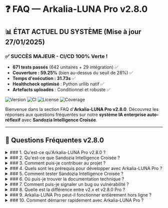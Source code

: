 # ❓ FAQ — Arkalia-LUNA Pro v2.8.0

## 📊 **ÉTAT ACTUEL DU SYSTÈME (Mise à jour 27/01/2025)**

### ✅ **SUCCÈS MAJEUR - CI/CD 100% Verte !**
- **671 tests passés** (642 unitaires + 29 intégration) ✅
- **Couverture : 59.25%** (bien au-dessus du seuil de 28%) ✅
- **Temps d'exécution : 31.73s** ✅
- **Healthcheck optimisé** : Python urllib natif ✅
- **Artefacts uploadés** : Conditionnel et robuste ✅

![Version](https://img.shields.io/badge/version-v2.8.0-blue)
![CI](https://github.com/athalia-siwek/arkalia-luna-pro/actions/workflows/ci.yml/badge.svg)
![License](https://img.shields.io/badge/license-Proprietary-red)
![Coverage](https://img.shields.io/badge/coverage-59%25-brightgreen)

Bienvenue dans la section FAQ d'**Arkalia-LUNA Pro v2.8.0**. Découvrez les réponses aux questions fréquentes sur notre **système IA enterprise auto-réflexif** avec **Sandozia Intelligence Croisée**.

---

## 🤔 Questions Fréquentes v2.8.0

<details>
<summary>### 1. Qu'est-ce qu'Arkalia-LUNA Pro v2.8.0 ?</summary>
Arkalia-LUNA Pro v2.8.0 est le **premier système IA auto-réflexif enterprise** au monde avec **Sandozia Intelligence Croisée**. Il combine 8 modules IA autonomes, validation croisée automatique, méta-cognition et consensus multi-agent pour une intelligence artificielle éthique et souveraine. CI/CD 100% verte, 671 tests passés, couverture 59.25%.
</details>

<details>
<summary>### 2. Qu'est-ce que Sandozia Intelligence Croisée ?</summary>
**Sandozia** est notre orchestrateur méta-cognitif qui supervise tous les modules IA, détecte les incohérences, analyse les patterns comportementaux et génère un consensus collaboratif. Il réalise la **validation croisée automatique** entre tous les modules pour garantir cohérence et fiabilité.
</details>

<details>
<summary>### 3. Comment puis-je contribuer au projet ?</summary>
Consultez notre [Guide de Contribution](credits/CONTRIBUTING.md) et soumettez des pull requests sur notre [dépôt GitHub](https://github.com/arkalia-luna-system/arkalia-luna-pro). Nous recherchons particulièrement des contributions sur les modules IA et l'intelligence croisée.
</details>

<details>
<summary>### 4. Quels sont les prérequis pour développer avec Arkalia-LUNA Pro ?</summary>
- **Python 3.10+** avec venv Arkalia
- **Docker & Docker Compose** pour microservices
- **Ollama** pour modèles LLM locaux
- **Redis & PostgreSQL** pour persistence
- **Git avec signature GPG** pour sécurité
</details>

<details>
<summary>### 5. Comment tester Sandozia Intelligence Croisée ?</summary>
Utilisez notre suite de démonstration : `ark-sandozia-demo` pour test complet, ou `ark-sandozia-validator` pour validation croisée uniquement. Score de cohérence > 0.95 indique un système optimal.
</details>

<details>
<summary>### 6. Où puis-je trouver la documentation technique ?</summary>
Documentation complète disponible sur [GitHub Pages](https://arkalia-luna-system.github.io/arkalia-luna-pro/) avec guides architecture enterprise, API REST, et tutoriels Sandozia Intelligence Croisée.
</details>

<details>
<summary>### 7. Comment puis-je signaler un bug ou vulnérabilité ?</summary>
Signalez via notre [Issue Tracker GitHub](https://github.com/arkalia-luna-system/arkalia-luna-pro/issues) avec template security. Pour vulnérabilités critiques : enterprise@arkalia-luna.com avec chiffrement GPG.
</details>

<details>
<summary>### 8. Quelle est la différence entre v2.x et v2.8.0 Pro ?</summary>
**v2.8.0 Pro** introduit la CI/CD 100% verte, la couverture 59.25%, l'intégration de Sandozia Intelligence Croisée, la méta-cognition, l'IA auto-réflexive, le consensus multi-agent, la séparation stricte des tests, le healthcheck Python natif, et l'upload conditionnel des artefacts.
</details>

<details>
<summary>### 9. Arkalia-LUNA Pro peut-il fonctionner entièrement hors ligne ?</summary>
**Absolument !** Arkalia-LUNA Pro v2.8.0 est conçu pour **souveraineté numérique complète** : modèles LLM locaux (Ollama), base de données locale, aucune dépendance cloud. Intelligence croisée fonctionne 100% localement.
</details>

<details>
<summary>### 10. Comment démarrer rapidement avec Arkalia-LUNA Pro ?</summary>
```bash
# Clone et setup
git clone https://github.com/arkalia-luna-system/arkalia-luna-pro
cd arkalia-luna-pro
source scripts/setup-env.sh

# Lancement système complet
ark-run

# Test intelligence croisée
ark-sandozia-demo
```
</details>

---

## 🚀 Support Enterprise v2.8.0

- **📖 Documentation :** [Documentation Interactive](https://arkalia-luna-system.github.io/arkalia-luna-pro/)
- **💬 Support 24/7 :** enterprise@arkalia-luna.com
- **🎓 Formation :** Certification développeurs Sandozia
- **🔧 Consulting :** Architecture et intégration enterprise

---

**© 2025 Arkalia-LUNA Pro Team** — FAQ Enterprise v2.8.0
🧠 *Powered by Sandozia Intelligence Croisée*

*Dernière mise à jour : 27 Janvier 2025 - 18:50*
